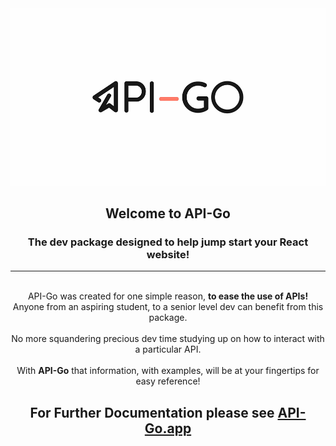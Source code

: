 
<div align="center"> 
<img src='./img/api-go.gif' />

## Welcome to API-Go 
### The dev package designed to help jump start your React website!
<hr>
<br>
API-Go was created for one simple reason, <b>to ease the use of APIs!</b>
<br>
Anyone from an aspiring student, to a senior level dev can benefit from this package.
<br>
<br>
No more squandering precious dev time studying up on
how to interact with a particular API.
<br>
<br>
With <b>API-Go</b> that information, with examples, will be at your fingertips for easy reference!
<br>
<h2>For Further Documentation please see <a href='https://api-go.app/'> API-Go.app</a></h2>
